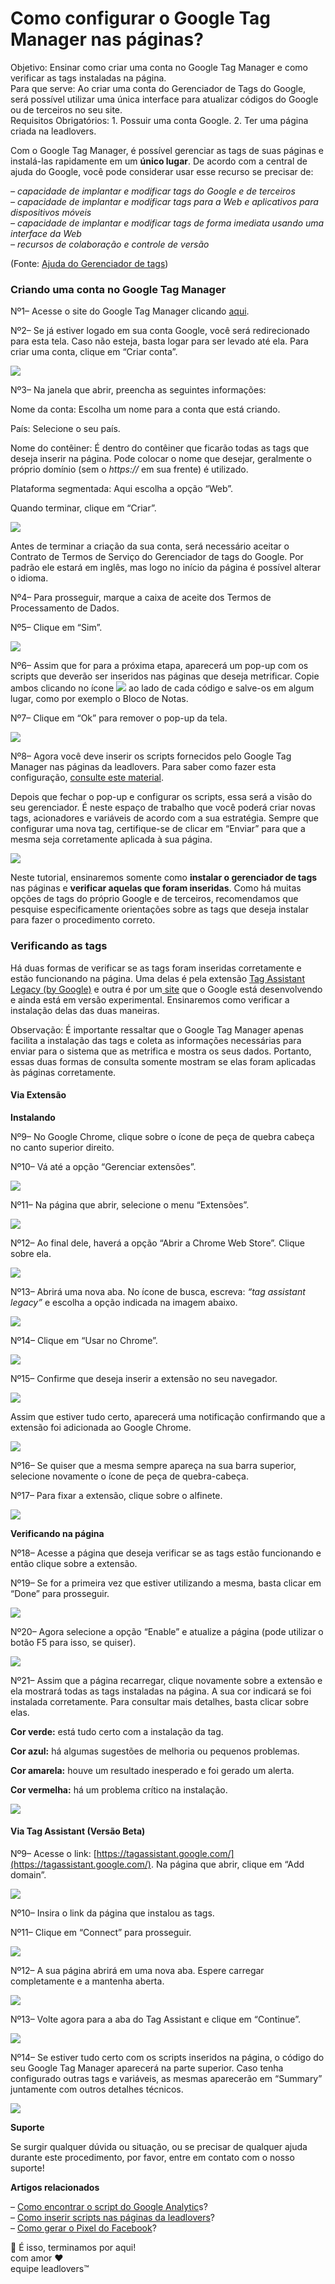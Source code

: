 # Como configurar o Google Tag Manager nas páginas?

Objetivo: Ensinar como criar uma conta no Google Tag Manager e como verificar as tags instaladas na página.\
Para que serve: Ao criar uma conta do Gerenciador de Tags do Google, será possível utilizar uma única interface para atualizar códigos do Google ou de terceiros no seu site.\
Requisitos Obrigatórios: 1. Possuir uma conta Google. 2. Ter uma página criada na leadlovers.

Com o Google Tag Manager, é possível gerenciar as tags de suas páginas e instalá-las rapidamente em um **único lugar**. De acordo com a central de ajuda do Google, você pode considerar usar esse recurso se precisar de:

_– capacidade de implantar e modificar tags do Google e de terceiros_\
_– capacidade de implantar e modificar tags para a Web e aplicativos para dispositivos móveis_\
_– capacidade de implantar e modificar tags de forma imediata usando uma interface da Web_\
_– recursos de colaboração e controle de versão_

(Fonte: [Ajuda do Gerenciador de tags](https://support.google.com/tagmanager/answer/7582054?hl=pt-BR\&ref\_topic=3441530))

### Criando uma conta no Google Tag Manager <a href="#criando-conta" id="criando-conta"></a>

Nº1– Acesse o site do Google Tag Manager clicando [aqui](https://tagmanager.google.com/).

Nº2– Se já estiver logado em sua conta Google, você será redirecionado para esta tela. Caso não esteja, basta logar para ser levado até ela. Para criar uma conta, clique em “Criar conta”.

[![](https://legado.leadlovers.site/wp-content/uploads/2021/11/img01-5.png)](https://legado.leadlovers.site/wp-content/uploads/2021/11/img01-5.png)

Nº3– Na janela que abrir, preencha as seguintes informações:

Nome da conta: Escolha um nome para a conta que está criando.

País: Selecione o seu país.&#x20;

Nome do contêiner: É dentro do contêiner que ficarão todas as tags que deseja inserir na página. Pode colocar o nome que desejar, geralmente o próprio domínio (sem o _https://_ em sua frente) é utilizado.&#x20;

Plataforma segmentada: Aqui escolha a opção “Web”.

Quando terminar, clique em “Criar”.

[![](https://legado.leadlovers.site/wp-content/uploads/2021/11/img02-3.png)](https://legado.leadlovers.site/wp-content/uploads/2021/11/img02-3.png)

Antes de terminar a criação da sua conta, será necessário aceitar o Contrato de Termos de Serviço do Gerenciador de tags do Google. Por padrão ele estará em inglês, mas logo no início da página é possível alterar o idioma.

Nº4– Para prosseguir, marque a caixa de aceite dos Termos de Processamento de Dados.

Nº5– Clique em “Sim”.

[![](https://legado.leadlovers.site/wp-content/uploads/2021/11/img03-4.png)](https://legado.leadlovers.site/wp-content/uploads/2021/11/img03-4.png)

Nº6– Assim que for para a próxima etapa, aparecerá um pop-up com os scripts que deverão ser inseridos nas páginas que deseja metrificar. Copie ambos clicando no ícone ![](https://legado.leadlovers.site/wp-content/uploads/2021/11/icon-copiar.png) ao lado de cada código e salve-os em algum lugar, como por exemplo o Bloco de Notas.

Nº7– Clique em “Ok” para remover o pop-up da tela.

[![](https://legado.leadlovers.site/wp-content/uploads/2021/11/img04-4.png)](https://legado.leadlovers.site/wp-content/uploads/2021/11/img04-4.png)

Nº8– Agora você deve inserir os scripts fornecidos pelo Google Tag Manager nas páginas da leadlovers. Para saber como fazer esta configuração, [consulte este material](https://suporte.love/inserir-script/).&#x20;

Depois que fechar o pop-up e configurar os scripts, essa será a visão do seu gerenciador. É neste espaço de trabalho que você poderá criar novas tags, acionadores e variáveis de acordo com a sua estratégia. Sempre que configurar uma nova tag, certifique-se de clicar em “Enviar” para que a mesma seja corretamente aplicada à sua página.

![](https://legado.leadlovers.site/wp-content/uploads/2021/11/img05-4.png)

Neste tutorial, ensinaremos somente como **instalar o gerenciador de tags** nas páginas e **verificar aquelas que foram inseridas**. Como há muitas opções de tags do próprio Google e de terceiros, recomendamos que pesquise especificamente orientações sobre as tags que deseja instalar para fazer o procedimento correto.&#x20;

### Verificando as tags <a href="#verificando-tags" id="verificando-tags"></a>

Há duas formas de verificar se as tags foram inseridas corretamente e estão funcionando na página. Uma delas é pela extensão [Tag Assistant Legacy (by Google)](broken-reference) e outra é por um[ site](broken-reference) que o Google está desenvolvendo e ainda está em versão experimental. Ensinaremos como verificar a instalação delas das duas maneiras.

Observação: É importante ressaltar que o Google Tag Manager apenas facilita a instalação das tags e coleta as informações necessárias para enviar para o sistema que as metrifica e mostra os seus dados. Portanto, essas duas formas de consulta somente mostram se elas foram aplicadas às páginas corretamente.&#x20;

#### Via Extensão <a href="#via-extensao" id="via-extensao"></a>

**Instalando**

Nº9– No Google Chrome, clique sobre o ícone de peça de quebra cabeça no canto superior direito.

Nº10– Vá até a opção “Gerenciar extensões”.

[![](https://legado.leadlovers.site/wp-content/uploads/2021/11/img06-3.png)](https://legado.leadlovers.site/wp-content/uploads/2021/11/img06-3.png)

Nº11– Na página que abrir, selecione o menu “Extensões”.

[![](https://legado.leadlovers.site/wp-content/uploads/2021/11/img07-3.png)](https://legado.leadlovers.site/wp-content/uploads/2021/11/img07-3.png)

Nº12– Ao final dele, haverá a opção “Abrir a Chrome Web Store”. Clique sobre ela.

[![](https://legado.leadlovers.site/wp-content/uploads/2021/11/img08-3.png)](https://legado.leadlovers.site/wp-content/uploads/2021/11/img08-3.png)

Nº13– Abrirá uma nova aba. No ícone de busca, escreva: _“tag assistant legacy”_ e escolha a opção indicada na imagem abaixo.

[![](https://legado.leadlovers.site/wp-content/uploads/2021/11/img09-2.png)](https://legado.leadlovers.site/wp-content/uploads/2021/11/img09-2.png)

Nº14– Clique em “Usar no Chrome”.

[![](https://legado.leadlovers.site/wp-content/uploads/2021/11/img10-1.png)](https://legado.leadlovers.site/wp-content/uploads/2021/11/img10-1.png)

Nº15– Confirme que deseja inserir a extensão no seu navegador.

[![](https://legado.leadlovers.site/wp-content/uploads/2021/11/img11-1.png)](https://legado.leadlovers.site/wp-content/uploads/2021/11/img11-1.png)

Assim que estiver tudo certo, aparecerá uma notificação confirmando que a extensão foi adicionada ao Google Chrome.

[![](https://legado.leadlovers.site/wp-content/uploads/2021/11/img12.png)](https://legado.leadlovers.site/wp-content/uploads/2021/11/img12.png)

Nº16– Se quiser que a mesma sempre apareça na sua barra superior, selecione novamente o ícone de peça de quebra-cabeça.

Nº17– Para fixar a extensão, clique sobre o alfinete.

[![](https://legado.leadlovers.site/wp-content/uploads/2021/11/img13.png)](https://legado.leadlovers.site/wp-content/uploads/2021/11/img13.png)

**Verificando na página**

Nº18– Acesse a página que deseja verificar se as tags estão funcionando e então clique sobre a extensão.&#x20;

Nº19– Se for a primeira vez que estiver utilizando a mesma, basta clicar em “Done” para prosseguir.

[![](https://legado.leadlovers.site/wp-content/uploads/2021/11/img14.png)](https://legado.leadlovers.site/wp-content/uploads/2021/11/img14.png)

Nº20– Agora selecione a opção “Enable” e atualize a página (pode utilizar o botão F5 para isso, se quiser).

[![](https://legado.leadlovers.site/wp-content/uploads/2021/11/img15.png)](https://legado.leadlovers.site/wp-content/uploads/2021/11/img15.png)

Nº21– Assim que a página recarregar, clique novamente sobre a extensão e ela mostrará todas as tags instaladas na página. A sua cor indicará se foi instalada corretamente. Para consultar mais detalhes, basta clicar sobre elas.

**Cor verde:** está tudo certo com a instalação da tag.

**Cor azul:** há algumas sugestões de melhoria ou pequenos problemas.

**Cor amarela:** houve um resultado inesperado e foi gerado um alerta.

**Cor vermelha:** há um problema crítico na instalação.

[![](https://legado.leadlovers.site/wp-content/uploads/2021/11/img16.png)](https://legado.leadlovers.site/wp-content/uploads/2021/11/img16.png)

#### Via Tag Assistant (Versão Beta) <a href="#via-tag-assistant" id="via-tag-assistant"></a>

Nº9– Acesse o link: [https://tagassistant.google.com/](https://tagassistant.google.com/). Na página que abrir, clique em “Add domain”.

[![](https://legado.leadlovers.site/wp-content/uploads/2021/11/img17.png)](https://legado.leadlovers.site/wp-content/uploads/2021/11/img17.png)

Nº10– Insira o link da página que instalou as tags.

Nº11– Clique em “Connect” para prosseguir.

[![](https://legado.leadlovers.site/wp-content/uploads/2021/11/img18.png)](https://legado.leadlovers.site/wp-content/uploads/2021/11/img18.png)

Nº12– A sua página abrirá em uma nova aba. Espere carregar completamente e a mantenha aberta.

![](https://legado.leadlovers.site/wp-content/uploads/2021/11/img19-1.png)

Nº13– Volte agora para a aba do Tag Assistant e clique em “Continue”.

[![](https://legado.leadlovers.site/wp-content/uploads/2021/11/img20.png)](https://legado.leadlovers.site/wp-content/uploads/2021/11/img20.png)

Nº14– Se estiver tudo certo com os scripts inseridos na página, o código do seu Google Tag Manager aparecerá na parte superior. Caso tenha configurado outras tags e variáveis, as mesmas aparecerão em “Summary” juntamente com outros detalhes técnicos.

[![](https://legado.leadlovers.site/wp-content/uploads/2021/11/img21.png)](https://legado.leadlovers.site/wp-content/uploads/2021/11/img21.png)

**Suporte**

Se surgir qualquer dúvida ou situação, ou se precisar de qualquer ajuda durante este procedimento, por favor, entre em contato com o nosso suporte!

**Artigos relacionados**

– [Como encontrar o script do Google Analytic](https://suporte.love/script-google-analytics/)s?\
– [Como inserir scripts nas páginas da leadlovers](https://suporte.love/inserir-script/)?\
– [Como gerar o Pixel do Facebook](https://suporte.love/gerando-pixel-fb/)?&#x20;

🏁 É isso, terminamos por aqui!\
com amor ❤\
equipe leadlovers™
